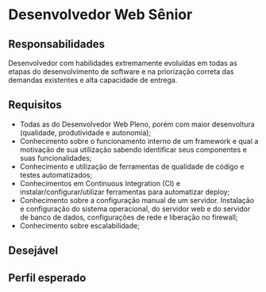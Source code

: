 # Desenvolvedor Web Sênior

## Responsabilidades

Desenvolvedor com habilidades extremamente evoluídas em todas as etapas do desenvolvimento de software e na priorização correta das demandas existentes e alta capacidade de entrega.

## Requisitos

- Todas as do Desenvolvedor Web Pleno, porém com maior desenvoltura (qualidade, produtividade e autonomia);
- Conhecimento sobre o funcionamento interno de um framework e qual a motivação de sua utilização sabendo identificar seus componentes e suas funcionalidades;
- Conhecimento e utilização de ferramentas de qualidade de código e testes automatizados;
- Conhecimentos em Continuous Integration (CI) e instalar/configurar/utilizar ferramentas para automatizar deploy;
- Conhecimento sobre a configuração manual de um servidor. Instalação e configuração do sistema operacional, do servidor web e do servidor de banco de dados, configurações de rede e liberação no firewall;
- Conhecimento sobre escalabilidade;

## Desejável

## Perfil esperado
